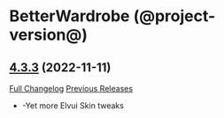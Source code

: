 # BetterWardrobe (@project-version@)

## [4.3.3](https://github.com/SLOKnightfall/BetterWardrobe/tree/4.3.3) (2022-11-11)
[Full Changelog](https://github.com/SLOKnightfall/BetterWardrobe/compare/4.3.2...4.3.3) [Previous Releases](https://github.com/SLOKnightfall/BetterWardrobe/releases)

- -Yet more Elvui Skin tweaks  
